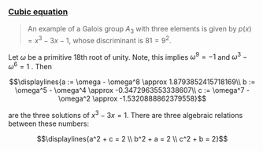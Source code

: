 ### [Cubic equation](https://en.wikipedia.org/wiki/Cubic_equation)

> An example of a Galois group $A_3$ with three elements is given by $p(x) = x^3 − 3x − 1$, whose discriminant is $81 = 9^2$.

Let $\omega$ be a primitive 18th root of unity.
Note, this implies $\omega^9 = -1$
and
$\omega^3 - \omega^6 = 1$
. Then

$$\displaylines{a := \omega - \omega^8 \approx 1.8793852415718169\\
b := \omega^5 - \omega^4 \approx -0.3472963553338607\\
c := \omega^7 - \omega^2 \approx -1.5320888862379558}$$

are the three solutions of $x^3 − 3x = 1$. There are three algebraic relations between these numbers:

$$\displaylines{a^2 + c = 2 \\
b^2 + a = 2 \\
c^2 + b = 2}$$
